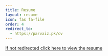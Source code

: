 ```yaml
---
title: Resume
layout: resume
icon: fas fa-file
order: 4
redirect_to:
  - https://parvaiz.pk/cv
---
```


[If not redirected click here to view the resume](https://parvaiz.pk/cv)